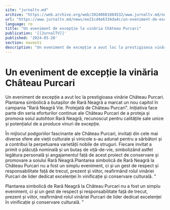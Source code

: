 ```yaml
---
site: "jurnaltv.md"
archive: "https://web.archive.org/web/20240601084532/www.jurnaltv.md/news/ee21cd4e6334da4c/un-eveniment-de-exceptie-la-vinaria-chateau-purcari.html"
url: "https://www.jurnaltv.md/news/ee21cd4e6334da4c/un-eveniment-de-exceptie-la-vinaria-chateau-purcari.html"
language: ro
title: "Un eveniment de excepție la vinăria Château Purcari"
publication: '[[JurnalTV]]'
published: '2024-05-20'
section: novosti
description: "Un eveniment de excepție a avut loc la prestigioasa vinărie Château Purcari. Plantarea simbolică a butașilor de Rară Neagră a marcat un nou capitol în campania"
---
```


# Un eveniment de excepție la vinăria Château Purcari

Un eveniment de excepție a avut loc la prestigioasa vinărie Château Purcari. Plantarea simbolică a butașilor de Rară Neagră a marcat un nou capitol în campania "Rară Neagră Vie. Protejată de Château Purcari". Inițiativa face parte din seria eforturilor continue ale Château Purcari de a proteja și promova soiul autohton Rară Neagră, recunoscut pentru calitățile sale unice și potențialul de a produce vinuri de excepție.

În mijlocul podgoriilor fascinante ale Château Purcari, invitați din cele mai diverse sfere ale vieții culturale și vinicole s-au adunat pentru a sărbători și a contribui la perpetuarea varietății nobile de struguri. Fiecare invitat a primit o plăcuță nominală și un butaș de viță-de-vie, simbolizând astfel legătura personală și angajamentul față de acest proiect de conservare și promovare a soiului Rară Neagră.Plantarea simbolică de Rară Neagră la Château Purcari nu a fost un simplu eveniment, ci și un gest de respect și responsabilitate față de trecut, prezent și viitor, reafirmând rolul vinăriei Purcari de lider dedicat excelenței în vinificație și conservare culturală. ”

Plantarea simbolică de Rară Neagră la Château Purcari nu a fost un simplu eveniment, ci și un gest de respect și responsabilitate față de trecut, prezent și viitor, reafirmând rolul vinăriei Purcari de lider dedicat excelenței în vinificație și conservare culturală. ”